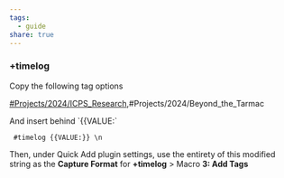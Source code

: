 ```yaml
---
tags:
  - guide
share: true
---
```

### +timelog

Copy the following tag options
<p><span><p dir="auto"><a href="#Projects/2024/ICPS_Research" class="tag" target="_blank" rel="noopener">#Projects/2024/ICPS_Research</a>,#Projects/2024/Beyond_the_Tarmac</p></span></p>
And insert behind `{{VALUE:`

```
 #timelog {{VALUE:}} \n
```

Then, under Quick Add plugin settings, use the entirety of this modified string as the **Capture Format** for **+timelog** > Macro **3: Add Tags**
